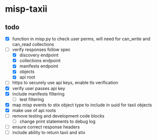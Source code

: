 # misp-taxii

## todo
- [x] function in misp.py to check user perms, will need for can_write and can_read collections
- [ ] verify responses follow spec
  - [x] discovery endpoint
  - [x] collections endpoint
  - [x] manifests endpoint
  - [x] objects
  - [x] api root
- [ ] https to securely use api keys, enable tls verification
- [x] verify user passes api key
- [x] include manifests filtering
  - [ ] test filtering
- [x] map misp events to stix object type to include in uuid for taxii objects
- [x] make use of api roots
- [ ] remove testing and development code blocks
  - [ ] change print statements to debug log
- [ ] ensure correct response headers
- [ ] include ability to return taxii and stix